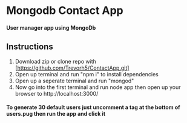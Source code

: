 # Mongodb Contact App
#### User manager app using MongoDb

## Instructions
1. Download zip or clone repo with [https://github.com/Trevorh5/ContactApp.git]
2. Open up terminal and run "npm i" to install dependencies
3. Open up a seperate terminal and run "mongod"
4. Now go into the first terminal and run node app then open up your browser to http://localhost:3000/

#### To generate 30 default users just uncomment a tag at the bottom of users.pug then run the app and click it

